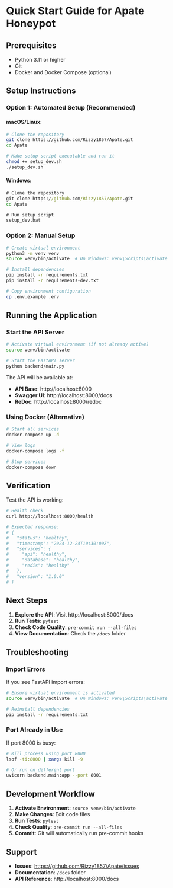 # Quick Start Guide for Apate Honeypot

## Prerequisites

- Python 3.11 or higher
- Git
- Docker and Docker Compose (optional)

## Setup Instructions

### Option 1: Automated Setup (Recommended)

#### macOS/Linux:
```bash
# Clone the repository
git clone https://github.com/Rizzy1857/Apate.git
cd Apate

# Make setup script executable and run it
chmod +x setup_dev.sh
./setup_dev.sh
```

#### Windows:
```cmd
# Clone the repository
git clone https://github.com/Rizzy1857/Apate.git
cd Apate

# Run setup script
setup_dev.bat
```

### Option 2: Manual Setup

```bash
# Create virtual environment
python3 -m venv venv
source venv/bin/activate  # On Windows: venv\Scripts\activate

# Install dependencies
pip install -r requirements.txt
pip install -r requirements-dev.txt

# Copy environment configuration
cp .env.example .env
```

## Running the Application

### Start the API Server

```bash
# Activate virtual environment (if not already active)
source venv/bin/activate

# Start the FastAPI server
python backend/main.py
```

The API will be available at:
- **API Base**: http://localhost:8000
- **Swagger UI**: http://localhost:8000/docs
- **ReDoc**: http://localhost:8000/redoc

### Using Docker (Alternative)

```bash
# Start all services
docker-compose up -d

# View logs
docker-compose logs -f

# Stop services
docker-compose down
```

## Verification

Test the API is working:

```bash
# Health check
curl http://localhost:8000/health

# Expected response:
# {
#   "status": "healthy",
#   "timestamp": "2024-12-24T10:30:00Z",
#   "services": {
#     "api": "healthy",
#     "database": "healthy",
#     "redis": "healthy"
#   },
#   "version": "1.0.0"
# }
```

## Next Steps

1. **Explore the API**: Visit http://localhost:8000/docs
2. **Run Tests**: `pytest`
3. **Check Code Quality**: `pre-commit run --all-files`
4. **View Documentation**: Check the `/docs` folder

## Troubleshooting

### Import Errors
If you see FastAPI import errors:
```bash
# Ensure virtual environment is activated
source venv/bin/activate  # On Windows: venv\Scripts\activate

# Reinstall dependencies
pip install -r requirements.txt
```

### Port Already in Use
If port 8000 is busy:
```bash
# Kill process using port 8000
lsof -ti:8000 | xargs kill -9

# Or run on different port
uvicorn backend.main:app --port 8001
```

## Development Workflow

1. **Activate Environment**: `source venv/bin/activate`
2. **Make Changes**: Edit code files
3. **Run Tests**: `pytest`
4. **Check Quality**: `pre-commit run --all-files`
5. **Commit**: Git will automatically run pre-commit hooks

## Support

- **Issues**: https://github.com/Rizzy1857/Apate/issues
- **Documentation**: `/docs` folder
- **API Reference**: http://localhost:8000/docs